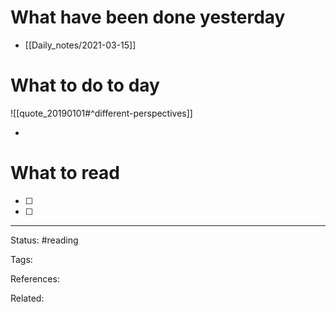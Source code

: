 # What have been done yesterday

- [[Daily_notes/2021-03-15]]

# What to do to day
![[quote_20190101#^different-perspectives]]

- 

# What to read

- [ ] 
- [ ] 



---
Status: #reading

Tags: 

References:

Related:
